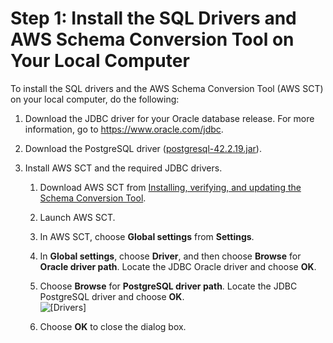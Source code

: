 # Step 1: Install the SQL Drivers and AWS Schema Conversion Tool on Your Local Computer<a name="chap-rdsoracle2postgresql.steps.installsct"></a>

To install the SQL drivers and the AWS Schema Conversion Tool \(AWS SCT\) on your local computer, do the following:

1. Download the JDBC driver for your Oracle database release\. For more information, go to [https://www\.oracle\.com/jdbc](https://www.oracle.com/jdbc)\.

1. Download the PostgreSQL driver \([postgresql\-42\.2\.19\.jar](https://jdbc.postgresql.org/download/postgresql-42.2.19.jar)\)\.

1. Install AWS SCT and the required JDBC drivers\.

   1. Download AWS SCT from [Installing, verifying, and updating the Schema Conversion Tool](https://docs.aws.amazon.com/SchemaConversionTool/latest/userguide/CHAP_Installing.html)\.

   1. Launch AWS SCT\.

   1. In AWS SCT, choose **Global settings** from **Settings**\.

   1. In **Global settings**, choose **Driver**, and then choose **Browse** for **Oracle driver path**\. Locate the JDBC Oracle driver and choose **OK**\.

   1. Choose **Browse** for **PostgreSQL driver path**\. Locate the JDBC PostgreSQL driver and choose **OK**\.  
![\[Drivers\]](http://docs.aws.amazon.com/dms/latest/sbs/images/sct-drivers.png)

   1. Choose **OK** to close the dialog box\.